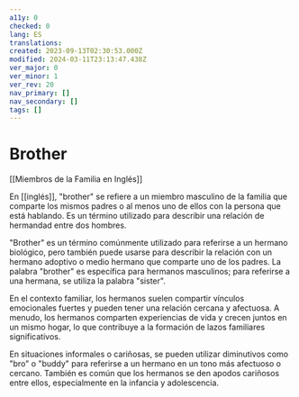 ```yaml
---
a11y: 0
checked: 0
lang: ES
translations: 
created: 2023-09-13T02:30:53.000Z
modified: 2024-03-11T23:13:47.438Z
ver_major: 0
ver_minor: 1
ver_rev: 20
nav_primary: []
nav_secondary: []
tags: []
---
```

# Brother

[[Miembros de la Familia en Inglés]]

En [[inglés]], "brother" se refiere a un miembro masculino de la familia que comparte los mismos padres o al menos uno de ellos con la persona que está hablando. Es un término utilizado para describir una relación de hermandad entre dos hombres.

"Brother" es un término comúnmente utilizado para referirse a un hermano biológico, pero también puede usarse para describir la relación con un hermano adoptivo o medio hermano que comparte uno de los padres. La palabra "brother" es específica para hermanos masculinos; para referirse a una hermana, se utiliza la palabra "sister".

En el contexto familiar, los hermanos suelen compartir vínculos emocionales fuertes y pueden tener una relación cercana y afectuosa. A menudo, los hermanos comparten experiencias de vida y crecen juntos en un mismo hogar, lo que contribuye a la formación de lazos familiares significativos.

En situaciones informales o cariñosas, se pueden utilizar diminutivos como "bro" o "buddy" para referirse a un hermano en un tono más afectuoso o cercano. También es común que los hermanos se den apodos cariñosos entre ellos, especialmente en la infancia y adolescencia.